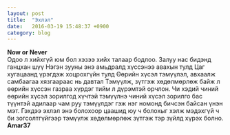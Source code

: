```yaml
---
layout: post
title:  "Эхлэл"
date:   2016-03-19 15:48:37 +0900
category: blog
---
```

**Now or Never** </br>
Одоо л хийхгүй юм бол хэзээ хийх талаар бодлоо.
Залуу нас бидэнд ганцхан шүү
Нэгэн зууны энэ амьдралд хүссэнээ авахын тулд
Цаг хугацаанд үрэгдэж хоцрохгүйн тулд
Өөрийн хүсэл тэмүүлэл, авхаалж самбаагаа хязгаараас нь давтал
Тэмүүлж, зүтгэж хөдөлмөрлөж байж л өөрийн хүссэн газраа хүрдэг тийм л дүрэмтэй орчлон. Чи хэдий чиний өөрийн хүсэл зорилгод хүчтэй тэмүүлнэ чиний хүсэл зорилго бас түүнтэй адилаар чам руу тэмүүлдэг гэж нэг номонд бичсэн байсан үнэн мэт. Гэхдээ эхлэл энэ болохоор цаашид юу ч болохыг хэлж мэдэхгүй ч би зогсолтгүйгээр тэмүүлж хөдөлмөрлөж зүтгэж тэр зүйлд хүрэх болно.</br>
**Amar37**
